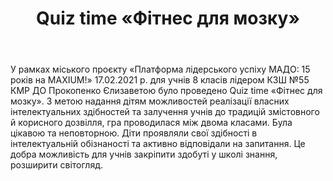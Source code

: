 ﻿---
title: Quiz time «Фітнес для мозку»
---

У рамках міського проєкту «Платформа лідерського успіху МАДО: 15 років на MAXIUM!» 17.02.2021 р.  для учнів 8 класів лідером КЗШ №55 КМР ДО Прокопенко Єлизаветою було проведено Quiz time «Фітнес для мозку». З метою надання дітям можливостей реалізації власних інтелектуальних здібностей та залучення учнів до традицій змістовного й корисного дозвілля, гра проводилася між двома класами. Була цікавою та неповторною. Діти проявляли свої здібності в інтелектуальній обізнаності та активно відповідали на запитання. Це добра можливість для учнів закріпити здобуті у школі знання, розширити світогляд.

<slideshow></slideshow>